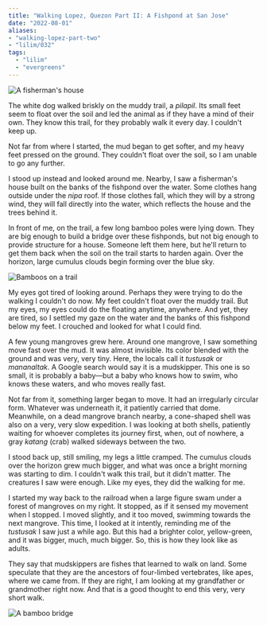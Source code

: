 ```yaml
---
title: "Walking Lopez, Quezon Part II: A Fishpond at San Jose"
date: "2022-08-01"
aliases:
- "walking-lopez-part-two"
- "lilim/032"
tags:
  - "lilim"
  - "evergreens"
---
```


![A fisherman's house](essays/images/fisherman-house.JPG)

The white dog walked briskly on the muddy trail, a _pilapil_. Its small feet seem to float over the soil and led the animal as if they have a mind of their own. They know this trail, for they probably walk it every day. I couldn't keep up.

Not far from where I started, the mud began to get softer, and my heavy feet pressed on the ground. They couldn't float over the soil, so I am unable to go any further.

I stood up instead and looked around me. Nearby, I saw a fisherman's house built on the banks of the fishpond over the water. Some clothes hang outside under the _nipa_ roof. If those clothes fall, which they will by a strong wind, they will fall directly into the water, which reflects the house and the trees behind it.

In front of me, on the trail, a few long bamboo poles were lying down. They are big enough to build a bridge over these fishponds, but not big enough to provide structure for a house. Someone left them here, but he'll return to get them back when the soil on the trail starts to harden again. Over the horizon, large cumulus clouds begin forming over the blue sky.

![Bamboos on a trail](essays/images/bamboo-on-trail.JPG)

My eyes got tired of looking around. Perhaps they were trying to do the walking I couldn't do now. My feet couldn't float over the muddy trail. But my eyes, my eyes could do the floating anytime, anywhere. And yet, they are tired, so I settled my gaze on the water and the banks of this fishpond below my feet. I crouched and looked for what I could find.

A few young mangroves grew here. Around one mangrove, I saw something move fast over the mud. It was almost invisible. Its color blended with the ground and was very, very tiny. Here, the locals call it _tustusak_ or _mananaltak_. A Google search would say it is a mudskipper. This one is so small, it is probably a baby—but a baby who knows how to swim, who knows these waters, and who moves really fast.

Not far from it, something larger began to move. It had an irregularly circular form. Whatever was underneath it, it patiently carried that dome. Meanwhile, on a dead mangrove branch nearby, a cone-shaped shell was also on a very, very slow expedition. I was looking at both shells, patiently waiting for whoever completes its journey first, when, out of nowhere, a gray _katang_ (crab) walked sideways between the two.

I stood back up, still smiling, my legs a little cramped. The cumulus clouds over the horizon grew much bigger, and what was once a bright morning was starting to dim. I couldn't walk this trail, but it didn't matter. The creatures I saw were enough. Like my eyes, they did the walking for me.

I started my way back to the railroad when a large figure swam under a forest of mangroves on my right. It stopped, as if it sensed my movement when I stopped. I moved slightly, and it too moved, swimming towards the next mangrove. This time, I looked at it intently, reminding me of the _tustusak_ I saw just a while ago. But this had a brighter color, yellow-green, and it was bigger, much, much bigger. So, this is how they look like as adults.

They say that mudskippers are fishes that learned to walk on land. Some speculate that they are the ancestors of four-limbed vertebrates, like apes, where we came from. If they are right, I am looking at my grandfather or grandmother right now. And that is a good thought to end this very, very short walk.

![A bamboo bridge](essays/images/bamboo-bridge.JPG)